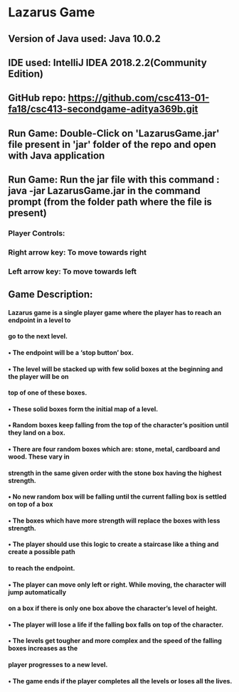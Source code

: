 # Lazarus Game


## Version of Java used: Java 10.0.2
## IDE used: IntelliJ IDEA 2018.2.2(Community Edition)
## GitHub repo: https://github.com/csc413-01-fa18/csc413-secondgame-aditya369b.git
## Run Game: Double-Click on 'LazarusGame.jar' file present in 'jar' folder of the repo and open with Java application
## Run Game: Run the jar file with this command : java -jar LazarusGame.jar in the command prompt (from the folder path where the file is present)

###	Player Controls:

###	Right arrow key: To move towards right
###	Left arrow key: To move towards left

##   Game Description:

#### Lazarus game is a single player game where the player has to reach an endpoint in a level to
#### go to the next level.
#### • The endpoint will be a ‘stop button’ box.
#### • The level will be stacked up with few solid boxes at the beginning and the player will be on
#### top of one of these boxes.
#### 
#### • These solid boxes form the initial map of a level.
#### • Random boxes keep falling from the top of the character’s position until they land on a box.
#### • There are four random boxes which are: stone, metal, cardboard and wood. These vary in
#### strength in the same given order with the stone box having the highest strength.
#### • No new random box will be falling until the current falling box is settled on top of a box
#### • The boxes which have more strength will replace the boxes with less strength.
#### • The player should use this logic to create a staircase like a thing and create a possible path
#### to reach the endpoint.
#### • The player can move only left or right. While moving, the character will jump automatically
#### on a box if there is only one box above the character’s level of height.
#### • The player will lose a life if the falling box falls on top of the character.
#### • The levels get tougher and more complex and the speed of the falling boxes increases as the
#### player progresses to a new level.
#### • The game ends if the player completes all the levels or loses all the lives.